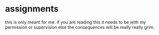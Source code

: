 # assignments
this is only meant for me.
if you are reading this it needs to be with my permission or supervision else the consequences will be really really grim.

